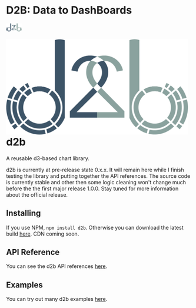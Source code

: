 # D2B: Data to DashBoards

<!-- ![d2b](docs/images/logo.png =250x) -->
<img src = 'docs/images/logo.png' width = '42' style = 'display:b'>


<a href = 'http://d2bjs.org' style = 'float: left; margin: 4px 10px 0px 0px;'><img src = 'docs/images/logo.png'></a>


# d2b

A reusable d3-based chart library.

d2b is currently at pre-release state 0.x.x. It will remain here while I finish testing the library and putting together the API references. The source code is currently stable and other then some logic cleaning won't change much before the the first major release 1.0.0. Stay tuned for more information about the official release.

## Installing

If you use NPM, `npm install d2b`. Otherwise you can download the latest build [here](https://github.com/d2bjs/d2b). CDN coming soon.

## API Reference

You can see the d2b API references [here](http://docs.d2bjs.org).

## Examples

You can try out many d2b examples [here](http://d2bjs.org).

